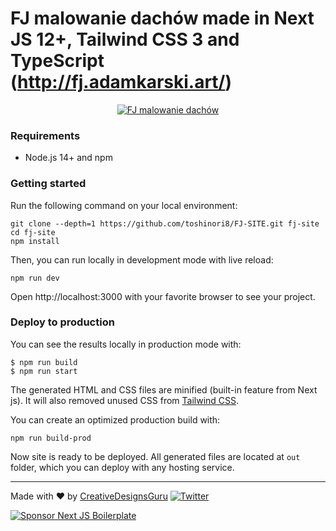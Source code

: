 # FJ malowanie dachów made in Next JS 12+, Tailwind CSS 3 and TypeScript (http://fj.adamkarski.art/)

<p align="center">
  <a href="http://fj.adamkarski.art/"><img src="https://strapi.adamkarski.art/uploads/FJ_site_portfolio_nextjs_5e535ac809.jpg" alt="FJ malowanie dachów"></a>
</p>



### Requirements

- Node.js 14+ and npm

### Getting started

Run the following command on your local environment:

```
git clone --depth=1 https://github.com/toshinori8/FJ-SITE.git fj-site
cd fj-site
npm install
```

Then, you can run locally in development mode with live reload:

```
npm run dev
```

Open http://localhost:3000 with your favorite browser to see your project.



### Deploy to production

You can see the results locally in production mode with:

```
$ npm run build
$ npm run start
```

The generated HTML and CSS files are minified (built-in feature from Next js). It will also removed unused CSS from [Tailwind CSS](https://tailwindcss.com).

You can create an optimized production build with:

```
npm run build-prod
```

Now site is ready to be deployed. All generated files are located at `out` folder, which you can deploy with any hosting service.


---

Made with ♥ by [CreativeDesignsGuru](https://creativedesignsguru.com) [![Twitter](https://img.shields.io/twitter/url/https/twitter.com/cloudposse.svg?style=social&label=Follow%20%40Ixartz)](https://twitter.com/ixartz)

[![Sponsor Next JS Boilerplate](https://cdn.buymeacoffee.com/buttons/default-red.png)](https://www.buymeacoffee.com/ixartz)
